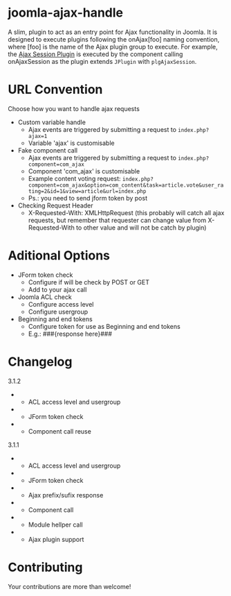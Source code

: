 joomla-ajax-handle
==================

A slim, plugin to act as an entry point for Ajax functionality in Joomla. It is designed to execute plugins following the onAjax[foo] naming convention, where [foo] is the name of the Ajax plugin group to execute. For example, the [Ajax Session Plugin](https://github.com/betweenbrain/Ajax-Session-Plugin) is executed by the component calling  onAjaxSession as the plugin extends `JPlugin` with `plgAjaxSession`.

URL Convention
==============
Choose how you want to handle ajax requests

* Custom variable handle
  * Ajax events are triggered by submitting a request to `index.php?ajax=1`
  * Variable 'ajax' is customisable
* Fake component call
  * Ajax events are triggered by submitting a request to `index.php?component=com_ajax`
  * Component 'com_ajax' is customisable
  * Example content voting request: `index.php?component=com_ajax&option=com_content&task=article.vote&user_rating=2&id=1&view=article&url=index.php`
  * Ps.: you need to send jform token by post
* Checking Request Header
  *  X-Requested-With: XMLHttpRequest (this probably will catch all ajax requests, but remember that requester can change value from X-Requested-With to other value and will not be catch by plugin)

Aditional Options
==============
* JForm token check
  * Configure if will be check by POST or GET
  * Add <?php echo JHtml::_('form.token'); ?> to your ajax call
* Joomla ACL check
  * Configure access level
  * Configure usergroup
* Beginning and end tokens
  * Configure token for use as Beginning and end tokens
  * E.g.: ###{response here}###

Changelog
==============
3.1.2
* - ACL access level and usergroup
* - JForm token check
* + Component call reuse

3.1.1
* + ACL access level and usergroup
* + JForm token check
* + Ajax prefix/sufix response
* + Component call
* + Module hellper call
* + Ajax plugin support

Contributing
====================
Your contributions are more than welcome!
